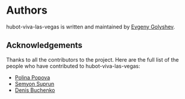 # Authors

hubot-viva-las-vegas is written and maintained by [Evgeny Golyshev](https://github.com/eugulixes).

## Acknowledgements

Thanks to all the contributors to the project. Here are the full list of the people who have contributed to hubot-viva-las-vegas:
* [Polina Popova](https://github.com/polina-popova)
* [Semyon Suprun](https://github.com/BehindLoader)
* [Denis Buchenko](https://github.com/desa85)
